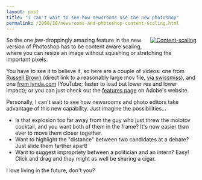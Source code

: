 ```yaml
---
layout: post
title: "i can't wait to see how newsrooms use the new photoshop"
permalink: /2008/10/newsrooms-and-photoshop-content-scaling.html
---
```


<p><a style="float: right;" href="http://www.adobe.com/products/photoshop/photoshop/features/?view=topnew"><img class="at-xid-6a00d8341c4f5f53ef010535766ebc970c" alt="Content-scaling" title="Content-scaling" src="http://sippey.typepad.com/.a/6a00d8341c4f5f53ef010535766ebc970c-800wi" border="0" style="margin: 0px 0px 5px 5px;" /></a>
So the one jaw-droppingly amazing feature in the new version of Photoshop has to be content aware scaling, where you can resize an image without squishing or stretching the important pixels.  </p>

<p>You have to see it to believe it, so here are a couple of videos:  one from <a href="http://av.adobe.com/russellbrown/ContentAwareScale_SM.mov">Russell Brown</a> (direct link to a reasonably large mov file, <a href="http://swissmiss.typepad.com/weblog/2008/10/photoshop-conte.html">via swissmiss</a>), and one <a href="http://www.youtube.com/watch?v=019mu8FTy6M">from lynda.com</a> (YouTube; faster to load but lower res and lower impact); or you can just check out the <a href="http://www.adobe.com/products/photoshop/photoshop/features/?view=topnew">features page</a> on Adobe's website.</p>

<p>Personally, I can't wait to see how newsrooms and photo editors take advantage of this new capability.  Just imagine the possibilities...</p>

<ul>
<li>Is that explosion too far away from the guy who just threw the molotov cocktail, and you want both of them in the frame?  It's now easier than ever to move them closer together.</li>
<li>Want to highlight the "distance" between two candidates at a debate?  Just slide them farther apart!</li>
<li>Want to suggest impropriety between a politician and an intern?  Easy!  Click and drag and they might as well be sharing a cigar.</li>
</ul>

<p>I love living in the future, don't you?</p>




